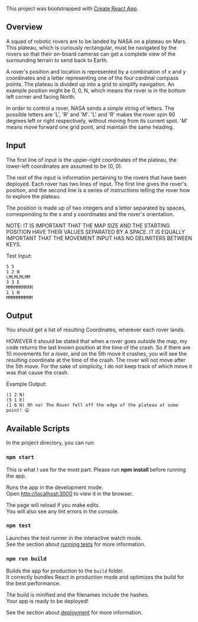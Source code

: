 This project was bootstrapped with [Create React App](https://github.com/facebook/create-react-app).

## Overview
    
A squad of robotic rovers are to be landed by NASA on a plateau on Mars.
This plateau, which is curiously rectangular, must be navigated by the rovers so that their on-board cameras can get a complete view of the surrounding terrain to send back to Earth.

A rover's position and location is represented by a combination of x and y coordinates and a letter representing one of the four cardinal compass points. The plateau is divided up into a grid to simplify navigation. An example position might be 0, 0, N, which means the rover is in the bottom left corner and facing North.

In order to control a rover, NASA sends a simple string of letters. The possible letters are 'L', 'R' and 'M'. 'L' and 'R' makes the rover spin 90 degrees left or right respectively, without moving from its current spot. 'M' means move forward one grid point, and maintain the same heading.

## Input

The first line of input is the upper-right coordinates of the plateau, the lower-left coordinates are assumed to be (0, 0).

The rest of the input is information pertaining to the rovers that have been deployed. Each rover has two lines of input. The first line gives the rover's position, and the second line is a series of instructions telling the rover how to explore the plateau.

The position is made up of two integers and a letter separated by spaces, corresponding to the x and y coordinates and the rover's orientation.

NOTE: IT IS IMPORTANT THAT THE MAP SIZE AND THE STARTING POSITION HAVE THEIR VALUES SEPARATED BY A SPACE. IT IS EQUALLY IMPORTANT THAT THE MOVEMENT INPUT HAS NO DELIMITERS BETWEEN KEYS.

Test Input:
    
    5 5
    1 2 N
    LMLMLMLMM
    3 3 E
    MMRMMRMRRM
    1 1 N
    MMMMMMMMMM

## Output
You should get a list of resulting Coordinates, wherever each rover lands.

HOWEVER it should be stated that when a rover goes outside the map, my code returns the last known position at the time of the crash. So if there are 10 movements for a rover, and on the 5th move it crashes, you will see the resulting coordinate at the time of the crash. The rover will not move after the 5th move. For the sake of simplicity, I do not keep track of which move it was that cause the crash.

Example Output:

    (1 2 N)
    (5 1 E)
    (1 6 N) Oh no! The Rover fell off the edge of the plateau at some point! 😦

## Available Scripts

In the project directory, you can run:

### `npm start`

This is what I use for the most part. Please run <b> npm install </b>
before running the app.



Runs the app in the development mode.<br />
Open [http://localhost:3000](http://localhost:3000) to view it in the browser.

The page will reload if you make edits.<br />
You will also see any lint errors in the console.

### `npm test`

Launches the test runner in the interactive watch mode.<br />
See the section about [running tests](https://facebook.github.io/create-react-app/docs/running-tests) for more information.

### `npm run build`

Builds the app for production to the `build` folder.<br />
It correctly bundles React in production mode and optimizes the build for the best performance.

The build is minified and the filenames include the hashes.<br />
Your app is ready to be deployed!

See the section about [deployment](https://facebook.github.io/create-react-app/docs/deployment) for more information.
